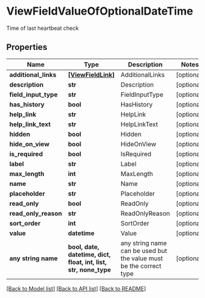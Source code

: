 # ViewFieldValueOfOptionalDateTime

Time of last heartbeat check

## Properties
Name | Type | Description | Notes
------------ | ------------- | ------------- | -------------
**additional_links** | [**[ViewFieldLink]**](ViewFieldLink.md) | AdditionalLinks | [optional] 
**description** | **str** | Description | [optional] 
**field_input_type** | **str** | FieldInputType | [optional] 
**has_history** | **bool** | HasHistory | [optional] 
**help_link** | **str** | HelpLink | [optional] 
**help_link_text** | **str** | HelpLinkText | [optional] 
**hidden** | **bool** | Hidden | [optional] 
**hide_on_view** | **bool** | HideOnView | [optional] 
**is_required** | **bool** | IsRequired | [optional] 
**label** | **str** | Label | [optional] 
**max_length** | **int** | MaxLength | [optional] 
**name** | **str** | Name | [optional] 
**placeholder** | **str** | Placeholder | [optional] 
**read_only** | **bool** | ReadOnly | [optional] 
**read_only_reason** | **str** | ReadOnlyReason | [optional] 
**sort_order** | **int** | SortOrder | [optional] 
**value** | **datetime** | Value | [optional] 
**any string name** | **bool, date, datetime, dict, float, int, list, str, none_type** | any string name can be used but the value must be the correct type | [optional]

[[Back to Model list]](../README.md#documentation-for-models) [[Back to API list]](../README.md#documentation-for-api-endpoints) [[Back to README]](../README.md)



